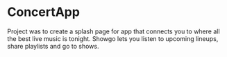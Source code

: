 # ConcertApp

Project was to create a splash page for app that connects you to where all the best live music is tonight. Showgo lets you listen to upcoming lineups, share playlists and go to shows. 
